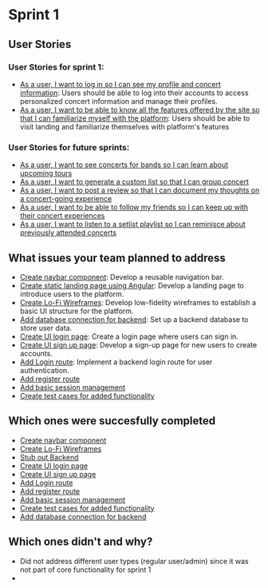 # Sprint 1

## User Stories
### User Stories for sprint 1:
- [As a user, I want to log in so I can see my profile and concert information](https://github.com/Djhranicky/ConcertTracker-SE-Project/issues/4):
    Users should be able to log into their accounts to access personalized concert information and manage their profiles.
- [As a user, I want to be able to know all the features offered by the site so that I can familiarize myself with the platform](https://github.com/Djhranicky/ConcertTracker-SE-Project/issues/10):
    Users should be able to visit landing and familiarize themselves with platform's features

### User Stories for future sprints: 
- [As a user, I want to see concerts for bands so I can learn about upcoming tours](https://github.com/Djhranicky/ConcertTracker-SE-Project/issues/5)
- [As a user, I want to generate a custom list so that I can group concert](https://github.com/Djhranicky/ConcertTracker-SE-Project/issues/6)
- [As a user, I want to post a review so that I can document my thoughts on a concert-going experience](https://github.com/Djhranicky/ConcertTracker-SE-Project/issues/7)
- [As a user, I want to be able to follow my friends so I can keep up with their concert experiences](https://github.com/Djhranicky/ConcertTracker-SE-Project/issues/8)
- [As a user, I want to listen to a setlist playlist so I can reminisce about previously attended concerts](https://github.com/Djhranicky/ConcertTracker-SE-Project/issues/9)

## What issues your team planned to address

- [Create navbar component](https://github.com/Djhranicky/ConcertTracker-SE-Project/issues/16):  Develop a reusable navigation bar.
- [Create static landing page using Angular](https://github.com/Djhranicky/ConcertTracker-SE-Project/issues/15): Develop a landing page to introduce users to the platform.
- [Create Lo-Fi Wireframes](https://github.com/Djhranicky/ConcertTracker-SE-Project/issues/3): Develop low-fidelity wireframes to establish a basic UI structure for the platform.
- [Add database connection for backend](https://github.com/Djhranicky/ConcertTracker-SE-Project/issues/11): Set up a backend database to store user data. 
- [Create UI login page](https://github.com/Djhranicky/ConcertTracker-SE-Project/issues/17): Create a login page where users can sign in. 
- [Create UI sign up page](https://github.com/Djhranicky/ConcertTracker-SE-Project/issues/18): Develop a sign-up page for new users to create accounts.
- [Add Login route](https://github.com/Djhranicky/ConcertTracker-SE-Project/issues/13): Implement a backend login route for user authentication.
- [Add register route](https://github.com/Djhranicky/ConcertTracker-SE-Project/issues/12)
- [Add basic session management](https://github.com/Djhranicky/ConcertTracker-SE-Project/issues/14)
- [Create test cases for added functionality](https://github.com/Djhranicky/ConcertTracker-SE-Project/issues/19)

## Which ones were succesfully completed

- [Create navbar component](https://github.com/Djhranicky/ConcertTracker-SE-Project/issues/16)
- [Create Lo-Fi Wireframes](https://github.com/Djhranicky/ConcertTracker-SE-Project/issues/1)
- [Stub out Backend](https://github.com/Djhranicky/ConcertTracker-SE-Project/issues/2)
- [Create UI login page](https://github.com/Djhranicky/ConcertTracker-SE-Project/issues/17)
- [Create UI sign up page](https://github.com/Djhranicky/ConcertTracker-SE-Project/issues/18)
- [Add Login route](https://github.com/Djhranicky/ConcertTracker-SE-Project/issues/13)
- [Add register route](https://github.com/Djhranicky/ConcertTracker-SE-Project/issues/12)
- [Add basic session management](https://github.com/Djhranicky/ConcertTracker-SE-Project/issues/14)
- [Create test cases for added functionality](https://github.com/Djhranicky/ConcertTracker-SE-Project/issues/19)
- [Add database connection for backend](https://github.com/Djhranicky/ConcertTracker-SE-Project/issues/11)

## Which ones didn't and why?

- Did not address different user types (regular user/admin) since it was not part of core functionality for sprint 1
- 

